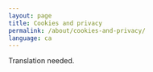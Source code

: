 ```yaml
---
layout: page
title: Cookies and privacy
permalink: /about/cookies-and-privacy/
language: ca
---
```


Translation needed.

